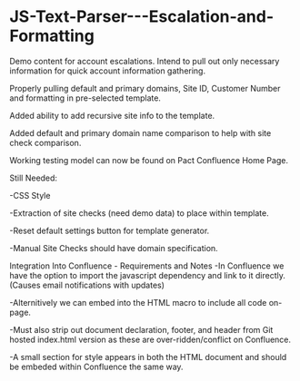 # JS-Text-Parser---Escalation-and-Formatting
Demo content for account escalations. Intend to pull out only necessary information for quick account information gathering.

Properly pulling default and primary domains, Site ID, Customer Number and formatting in pre-selected template. 

Added ability to add recursive site info to the template.

Added default and primary domain name comparison to help with site check comparison.

Working testing model can now be found on Pact Confluence Home Page.

Still Needed:

-CSS Style

-Extraction of site checks (need demo data) to place within template.

-Reset default settings button for template generator.

-Manual Site Checks should have domain specification. 


Integration Into Confluence - Requirements and Notes
-In Confluence we have the option to import the javascript dependency and link to it directly. (Causes email notifications with updates)

-Alternitively we can embed <script type='text/javascript'> </script> into the HTML macro to include all code on-page.

-Must also strip out document declaration, footer, and header from Git hosted index.html version as these are over-ridden/conflict on Confluence.

-A small section for style appears in both the HTML document and should be embeded within Confluence the same way.
